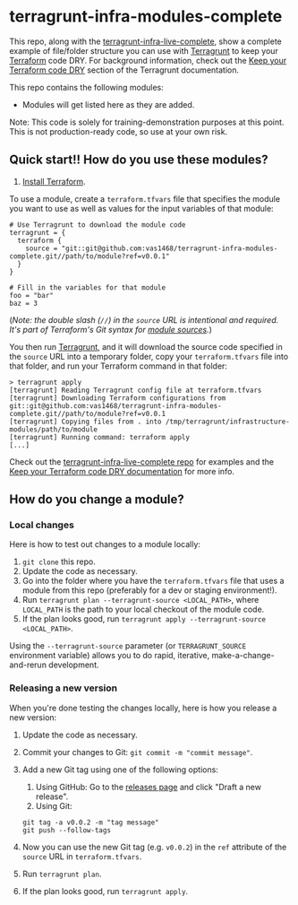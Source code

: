 # terragrunt-infra-modules-complete

This repo, along with the [terragrunt-infra-live-complete](https://github.com/vas1468/terragrunt-infra-live-complete), show a complete example of file/folder structure you can use with [Terragrunt](https://github.com/gruntwork-io/terragrunt) to keep your [Terraform](https://www.terraform.io) code DRY. For background information, check out the [Keep your Terraform code DRY](https://github.com/gruntwork-io/terragrunt#keep-your-terraform-code-dry) section of the Terragrunt documentation.

This repo contains the following modules:

* Modules will get listed here as they are added.

Note: This code is solely for training-demonstration purposes at this point. This is not production-ready code, so use at your own risk.


## Quick start!! How do you use these modules?

1. [Install Terraform](https://www.terraform.io/intro/getting-started/install.html).

To use a module, create a  `terraform.tfvars` file that specifies the module you want to use as well as values for the
input variables of that module:

```hcl
# Use Terragrunt to download the module code
terragrunt = {
  terraform {
    source = "git::git@github.com:vas1468/terragrunt-infra-modules-complete.git//path/to/module?ref=v0.0.1"
  }
}

# Fill in the variables for that module
foo = "bar"
baz = 3
```

(*Note: the double slash (`//`) in the `source` URL is intentional and required. It's part of Terraform's Git syntax 
for [module sources](https://www.terraform.io/docs/modules/sources.html).*)

You then run [Terragrunt](https://github.com/gruntwork-io/terragrunt), and it will download the source code specified 
in the `source` URL into a temporary folder, copy your `terraform.tfvars` file into that folder, and run your Terraform 
command in that folder: 

```
> terragrunt apply
[terragrunt] Reading Terragrunt config file at terraform.tfvars
[terragrunt] Downloading Terraform configurations from git::git@github.com:vas1468/terragrunt-infra-modules-complete.git//path/to/module?ref=v0.0.1
[terragrunt] Copying files from . into /tmp/terragrunt/infrastructure-modules/path/to/module
[terragrunt] Running command: terraform apply
[...]
```

Check out the [terragrunt-infra-live-complete repo](https://github.com/vas1468/terragrunt-infra-live-complete) for examples and the [Keep your Terraform code DRY documentation](https://github.com/gruntwork-io/terragrunt#keep-your-terraform-code-dry) for more info.



## How do you change a module?


### Local changes

Here is how to test out changes to a module locally:

1. `git clone` this repo.
1. Update the code as necessary.
1. Go into the folder where you have the `terraform.tfvars` file that uses a module from this repo (preferably for a 
   dev or staging environment!).
1. Run `terragrunt plan --terragrunt-source <LOCAL_PATH>`, where `LOCAL_PATH` is the path to your local checkout of
   the module code. 
1. If the plan looks good, run `terragrunt apply --terragrunt-source <LOCAL_PATH>`.   

Using the `--terragrunt-source` parameter (or `TERRAGRUNT_SOURCE` environment variable) allows you to do rapid, 
iterative, make-a-change-and-rerun development.


### Releasing a new version

When you're done testing the changes locally, here is how you release a new version:

1. Update the code as necessary.
1. Commit your changes to Git: `git commit -m "commit message"`.
1. Add a new Git tag using one of the following options:
    1. Using GitHub: Go to the [releases page](/releases) and click "Draft a new release".
    1. Using Git:

    ```
    git tag -a v0.0.2 -m "tag message"
    git push --follow-tags
    ```
1. Now you can use the new Git tag (e.g. `v0.0.2`) in the `ref` attribute of the `source` URL in `terraform.tfvars`.
1. Run `terragrunt plan`.
1. If the plan looks good, run `terragrunt apply`.  
